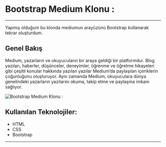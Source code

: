 # Bootstrap Medium Klonu :
---
Yapmış olduğum bu klonda mediumun arayüzünü Bootstrap kullanarak tekrar oluşturdum.

## Genel Bakış
Medium, yazarların ve okuyucuların bir araya geldiği bir platformdur. Blog yazıları, haberler, düşünceler, deneyimler, öğrenme ve öğretme hikayeleri gibi çeşitli konular hakkında yazılan yazılar Medium’da paylaşılan içeriklerin çoğunluğunu oluşturuyor. Aynı zamanda Medium, okuyuculara dünya genelindeki yazarların yazılarını okuma, takip etme ve paylaşma imkanı sağlıyor.

![Bootstrap Medium Klonu :](img/medium.png)

## Kullanılan Teknolojiler:

- HTML
- CSS
- Bootstrap
---



